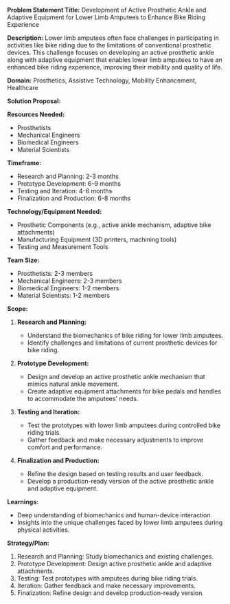 **Problem Statement Title:** Development of Active Prosthetic Ankle and Adaptive Equipment for Lower Limb Amputees to Enhance Bike Riding Experience

**Description:** Lower limb amputees often face challenges in participating in activities like bike riding due to the limitations of conventional prosthetic devices. This challenge focuses on developing an active prosthetic ankle along with adaptive equipment that enables lower limb amputees to have an enhanced bike riding experience, improving their mobility and quality of life.

**Domain:** Prosthetics, Assistive Technology, Mobility Enhancement, Healthcare

**Solution Proposal:**

**Resources Needed:**
- Prosthetists
- Mechanical Engineers
- Biomedical Engineers
- Material Scientists

**Timeframe:**
- Research and Planning: 2-3 months
- Prototype Development: 6-9 months
- Testing and Iteration: 4-6 months
- Finalization and Production: 6-8 months

**Technology/Equipment Needed:**
- Prosthetic Components (e.g., active ankle mechanism, adaptive bike attachments)
- Manufacturing Equipment (3D printers, machining tools)
- Testing and Measurement Tools

**Team Size:**
- Prosthetists: 2-3 members
- Mechanical Engineers: 2-3 members
- Biomedical Engineers: 1-2 members
- Material Scientists: 1-2 members

**Scope:**
1. **Research and Planning:**
   - Understand the biomechanics of bike riding for lower limb amputees.
   - Identify challenges and limitations of current prosthetic devices for bike riding.

2. **Prototype Development:**
   - Design and develop an active prosthetic ankle mechanism that mimics natural ankle movement.
   - Create adaptive equipment attachments for bike pedals and handles to accommodate the amputees' needs.

3. **Testing and Iteration:**
   - Test the prototypes with lower limb amputees during controlled bike riding trials.
   - Gather feedback and make necessary adjustments to improve comfort and performance.

4. **Finalization and Production:**
   - Refine the design based on testing results and user feedback.
   - Develop a production-ready version of the active prosthetic ankle and adaptive equipment.

**Learnings:**
- Deep understanding of biomechanics and human-device interaction.
- Insights into the unique challenges faced by lower limb amputees during physical activities.

**Strategy/Plan:**
1. Research and Planning: Study biomechanics and existing challenges.
2. Prototype Development: Design active prosthetic ankle and adaptive attachments.
3. Testing: Test prototypes with amputees during bike riding trials.
4. Iteration: Gather feedback and make necessary improvements.
5. Finalization: Refine design and develop production-ready version.